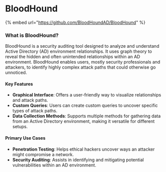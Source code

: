 # BloodHound

{% embed url="https://github.com/BloodHoundAD/BloodHound" %}

### What is BloodHound?

BloodHound is a security auditing tool designed to analyze and understand Active Directory (AD) environment relationships. It uses graph theory to reveal the hidden and often unintended relationships within an AD environment. BloodHound enables users, mostly security professionals and attackers, to identify highly complex attack paths that could otherwise go unnoticed.

#### Key Features

* **Graphical Interface**: Offers a user-friendly way to visualize relationships and attack paths.
* **Custom Queries**: Users can create custom queries to uncover specific types of attack paths.
* **Data Collection Methods**: Supports multiple methods for gathering data from an Active Directory environment, making it versatile for different setups.

#### Primary Use Cases

* **Penetration Testing**: Helps ethical hackers uncover ways an attacker might compromise a network.
* **Security Auditing**: Assists in identifying and mitigating potential vulnerabilities within an AD environment.
